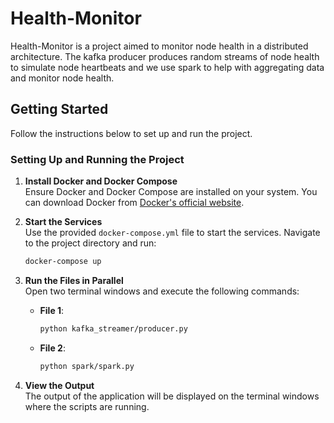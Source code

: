 # Health-Monitor

Health-Monitor is a project aimed to monitor node health in a distributed architecture. The kafka producer produces random streams of node health to simulate node heartbeats and we use spark to help with aggregating data and monitor node health.

## Getting Started

Follow the instructions below to set up and run the project.

### Setting Up and Running the Project

1. **Install Docker and Docker Compose**  
    Ensure Docker and Docker Compose are installed on your system. You can download Docker from [Docker's official website](https://www.docker.com/).

2. **Start the Services**  
    Use the provided `docker-compose.yml` file to start the services. Navigate to the project directory and run:
    ```bash
    docker-compose up
    ```

3. **Run the Files in Parallel**  
    Open two terminal windows and execute the following commands:

    - **File 1**:  
      ```bash
      python kafka_streamer/producer.py
      ```

    - **File 2**:  
      ```bash
      python spark/spark.py
      ```

5. **View the Output**  
    The output of the application will be displayed on the terminal windows where the scripts are running.
